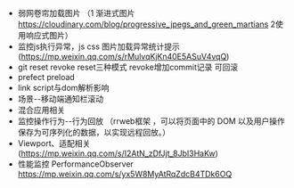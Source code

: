  -  弱网卷帘加载图片 （1 渐进式图片 https://cloudinary.com/blog/progressive_jpegs_and_green_martians 2使用响应式图片）
 - 监控js执行异常，js css 图片加载异常统计提示(https://mp.weixin.qq.com/s/rMulvqKjKn40E5ASuV4vqQ)
 - git reset revoke reset三种模式 revoke增加commit记录 可回滚
 - prefect preload
 - link script与dom解析影响
 - 场景--移动端通知栏滚动
 - 混合应用相关
 - 监控操作行为--行为回放 （rrweb框架 ，可以将⻚⾯中的 DOM 以及⽤户操作保存为可序列化的数据，以实现远程回放。）
 - Viewport、适配相关(https://mp.weixin.qq.com/s/I2AtN_zDfJjt_8JbI3HaKw)
 - 性能监控 PerformanceObserver  https://mp.weixin.qq.com/s/yx5W8MyAtRqZdcB4TDk6OQ
